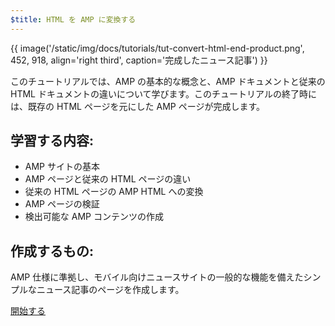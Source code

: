 ```yaml
---
$title: HTML を AMP に変換する
---
```


{{ image('/static/img/docs/tutorials/tut-convert-html-end-product.png', 452, 918, align='right third', caption='完成したニュース記事') }}

このチュートリアルでは、AMP の基本的な概念と、AMP ドキュメントと従来の HTML ドキュメントの違いについて学びます。このチュートリアルの終了時には、既存の HTML ページを元にした AMP ページが完成します。

## 学習する内容:

- AMP サイトの基本
- AMP ページと従来の HTML ページの違い
- 従来の HTML ページの AMP HTML への変換
- AMP ページの検証
- 検出可能な AMP コンテンツの作成

## 作成するもの:

AMP 仕様に準拠し、モバイル向けニュースサイトの一般的な機能を備えたシンプルなニュース記事のページを作成します。

<div class="start-button">
<a class="button" href="{{g.doc('/content/amp-dev/documentation/guides-and-tutorials/start/converting/setting-up.md', locale=doc.locale).url.path}}"><span class="arrow-next">開始する</span></a>
</div>

